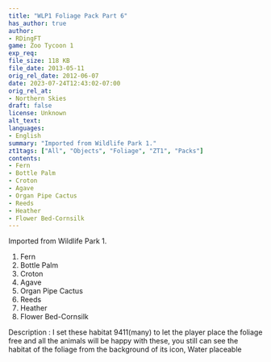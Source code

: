 ```yaml
---
title: "WLP1 Foliage Pack Part 6"
has_author: true
author: 
- RDingFT
game: Zoo Tycoon 1
exp_req: 
file_size: 118 KB
file_date: 2013-05-11
orig_rel_date: 2012-06-07
date: 2023-07-24T12:43:02-07:00
orig_rel_at: 
- Northern Skies
draft: false
license: Unknown
alt_text: 
languages:
- English
summary: "Imported from Wildlife Park 1."
zt1tags: ["All", "Objects", "Foliage", "ZT1", "Packs"]
contents:
- Fern
- Bottle Palm
- Croton
- Agave
- Organ Pipe Cactus
- Reeds
- Heather
- Flower Bed-Cornsilk
---
```


Imported from Wildlife Park 1.

1. Fern
2. Bottle Palm
3. Croton
4. Agave
5. Organ Pipe Cactus
6. Reeds
7. Heather
8. Flower Bed-Cornsilk

Description : I set these habitat 9411(many) to let the player place the foliage free and all the animals will be happy with these, you still can see the habitat of the foliage from the background of its icon, Water placeable